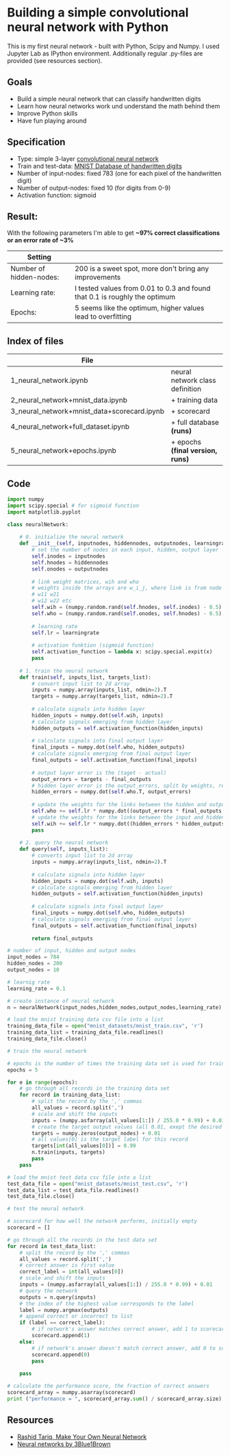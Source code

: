 # Building a simple convolutional neural network with Python

This is my first neural network - built with Python, Scipy and Numpy. I used Jupyter Lab as IPython environment. Additionally regular .py-files are provided (see resources section).

## Goals
- Build a simple neural network that can classify handwritten digits
- Learn how neural networks work und understand the math behind them
- Improve Python skills
- Have fun playing around

## Specification
- Type: simple 3-layer [convolutional neural network](https://en.wikipedia.org/wiki/Convolutional_neural_network)
- Train and test-data: [MNIST Database of handwritten digits](http://yann.lecun.com/exdb/mnist/)
- Number of input-nodes: fixed 783 (one for each pixel of the handwritten digit)
- Number of output-nodes: fixed 10 (for digits from 0-9)
- Activation function: sigmoid

## Result: 
With the following parameters I'm able to get **~97% correct classifications or an error rate of ~3%**

|Setting||
|-|-|
|Number of hidden-nodes:|200 is a sweet spot, more don't bring any improvements|
|Learning rate:|I tested values from 0.01 to 0.3 and found that 0.1 is roughly the optimum|
|Epochs:|5 seems like the optimum, higher values lead to overfitting|

## Index of files
|File||
|-|-|
|1_neural_network.ipynb|neural network class definition|
|2_neural_network+mnist_data.ipynb|+ training data|
|3_neural_network+mnist_data+scorecard.ipynb|+ scorecard|
|4_neural_network+full_dataset.ipynb|+ full database **(runs)**|
|5_neural_network+epochs.ipynb|+ epochs **(final version, runs)**|

## Code
```python
import numpy
import scipy.special # for sigmoid function
import matplotlib.pyplot

class neuralNetwork:
    
    # 0. initialize the neural network
    def __init__(self, inputnodes, hiddennodes, outputnodes, learningrate):
        # set the number of nodes in each input, hidden, output layer
        self.inodes = inputnodes
        self.hnodes = hiddennodes
        self.onodes = outputnodes
        
        # link weight matrices, wih and who
        # weights inside the arrays are w_i_j, where link is from node i to node j in the next layer
        # w11 w21
        # w12 w22 etc
        self.wih = (numpy.random.rand(self.hnodes, self.inodes) - 0.5)
        self.who = (numpy.random.rand(self.onodes, self.hnodes) - 0.5)
        
        # learning rate
        self.lr = learningrate
        
        # activation funktion (sigmoid function)
        self.activation_function = lambda x: scipy.special.expit(x)
        pass
    
    # 1. train the neural network
    def train(self, inputs_list, targets_list):
        # convert input list to 2d array
        inputs = numpy.array(inputs_list, ndmin=2).T
        targets = numpy.array(targets_list, ndmin=2).T
        
        # calculate signals into hidden layer
        hidden_inputs = numpy.dot(self.wih, inputs)
        # calculate signals emerging from hidden layer
        hidden_outputs = self.activation_function(hidden_inputs)
        
        # calculate signals into final output layer
        final_inputs = numpy.dot(self.who, hidden_outputs)
        # calculate signals emerging from final output layer
        final_outputs = self.activation_function(final_inputs)
        
        # output layer error is the (taget - actual)
        output_errors = targets - final_outputs
        # hidden layer error is the output_errors, split by weights, recombined at hidden nodes
        hidden_errors = numpy.dot(self.who.T, output_errors)
        
        # update the weights for the links between the hidden and output layers
        self.who += self.lr * numpy.dot((output_errors * final_outputs * (1.0 - final_outputs)), numpy.transpose(hidden_outputs))
        # update the weights for the links between the input and hidden layers
        self.wih += self.lr * numpy.dot((hidden_errors * hidden_outputs * (1.0 - hidden_outputs)), numpy.transpose(inputs))
        pass
    
    # 2. query the neural network
    def query(self, inputs_list):
        # converts input list to 2d array
        inputs = numpy.array(inputs_list, ndmin=2).T
        
        # calculate signals into hidden layer
        hidden_inputs = numpy.dot(self.wih, inputs)
        # calculate signals emerging from hidden layer
        hidden_outputs = self.activation_function(hidden_inputs)
        
        # calculate signals into final output layer
        final_inputs = numpy.dot(self.who, hidden_outputs)
        # calculate signals emerging from final output layer
        final_outputs = self.activation_function(final_inputs)
        
        return final_outputs

# number of input, hidden and output nodes
input_nodes = 784
hidden_nodes = 200
output_nodes = 10

# learnig rate
learning_rate = 0.1

# create instance of neural network
n = neuralNetwork(input_nodes,hidden_nodes,output_nodes,learning_rate)
```
```python
# load the mnist training data csv file into a list
training_data_file = open("mnist_datasets/mnist_train.csv", 'r')
training_data_list = training_data_file.readlines()
training_data_file.close()

# train the neural network

# epochs is the number of times the training data set is used for training
epochs = 5

for e in range(epochs):
    # go through all records in the training data set
    for record in training_data_list:
        # split the record by the ',' commas
        all_values = record.split(',')
        # scale and shift the inputs
        inputs = (numpy.asfarray(all_values[1:]) / 255.0 * 0.99) + 0.01
        # create the target output values (all 0.01, exept the desired label which is 0.99)
        targets = numpy.zeros(output_nodes) + 0.01
        # all values[0] is the target label for this record
        targets[int(all_values[0])] = 0.99
        n.train(inputs, targets)
        pass
    pass

# load the mnist test data csv file into a list
test_data_file = open("mnist_datasets/mnist_test.csv", 'r')
test_data_list = test_data_file.readlines()
test_data_file.close()

# test the neural network

# scorecard for how well the network performs, initially empty
scorecard = []

# go through all the records in the test data set
for record in test_data_list:
    # split the record by the ',' commas
    all_values = record.split(',')
    # correct answer is first value
    correct_label = int(all_values[0])
    # scale and shift the inputs
    inputs = (numpy.asfarray(all_values[1:]) / 255.0 * 0.99) + 0.01
    # query the network
    outputs = n.query(inputs)
    # the index of the highest value corresponds to the label
    label = numpy.argmax(outputs)
    # append correct or incorrect to list
    if (label == correct_label):
        # if network's answer matches correct answer, add 1 to scorecard
        scorecard.append(1)
    else:
        # if network's answer doesn't match correct answer, add 0 to scorecard
        scorecard.append(0)
        pass
    
    pass

# calculate the performance score, the fraction of correct answers
scorecard_array = numpy.asarray(scorecard)
print ("performance = ", scorecard_array.sum() / scorecard_array.size)
```

## Resources
- [Rashid Tariq, Make Your Own Neural Network](https://www.amazon.com/dp/1530826608/ref=cm_sw_em_r_mt_dp_U_AhERCbJ9PXK12)
- [Neural networks by 3Blue1Brown](https://www.youtube.com/playlist?list=PLZHQObOWTQDNU6R1_67000Dx_ZCJB-3pi)